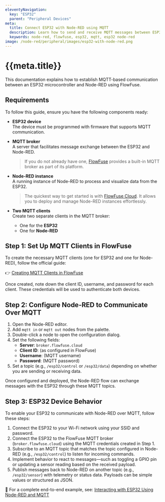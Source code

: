 ```yaml
---
eleventyNavigation:
  key: "ESP32"
  parent: "Peripheral Devices"
meta:
  title: Connect ESP32 with Node-RED using MQTT
  description: Learn how to send and receive MQTT messages between ESP32 and Node-RED using FlowFuse.
  keywords: node-red, flowfuse, esp32, mqtt, esp32 node-red
image: /node-red/peripheral/images/esp32-with-node-red.png
---
```


# {{meta.title}}

This documentation explains how to establish MQTT-based communication between an ESP32 microcontroller and Node-RED using FlowFuse.

## Requirements

To follow this guide, ensure you have the following components ready:

- **ESP32 device**  
  The device must be programmed with firmware that supports MQTT communication.

- **MQTT broker**  
  A server that facilitates message exchange between the ESP32 and Node-RED.  
  > If you do not already have one, [FlowFuse](https://flowfuse.com) provides a built-in MQTT broker as part of its platform.

- **Node-RED instance**  
  A running instance of Node-RED to process and visualize data from the ESP32.  
  > The quickest way to get started is with [FlowFuse Cloud](/). It allows you to deploy and manage Node-RED instances effortlessly.

- **Two MQTT clients**  
  Create two separate clients in the MQTT broker:
  - One for the **ESP32**
  - One for **Node-RED**

## Step 1: Set Up MQTT Clients in FlowFuse

To create the necessary MQTT clients (one for ESP32 and one for Node-RED), follow the official guide:

👉 [Creating MQTT Clients in FlowFuse](/docs/cloud/introduction/#enterprise-team-broker)

Once created, note down the client ID, username, and password for each client. These credentials will be used to authenticate both devices.

## Step 2: Configure Node-RED to Communicate Over MQTT

1. Open the Node-RED editor.
2. Add `mqtt in` or `mqtt out` nodes from the palette.
3. Double-click a node to open the configuration dialog.
4. Set the following fields:
   - **Server**: `broker.flowfuse.cloud`
   - **Client ID**: (as configured in FlowFuse)
   - **Username**: (MQTT username)
   - **Password**: (MQTT password)
5. Set a topic (e.g., `/esp32/control` or `/esp32/data`) depending on whether you are sending or receiving data.

Once configured and deployed, the Node-RED flow can exchange messages with the ESP32 through these MQTT topics.

## Step 3: ESP32 Device Behavior

To enable your ESP32 to communicate with Node-RED over MQTT, follow these steps:

1. Connect the ESP32 to your Wi-Fi network using your SSID and password.
2. Connect the ESP32 to the FlowFuse MQTT broker (`broker.flowfuse.cloud`) using the MQTT credentials created in Step 1.
3. Subscribe to an MQTT topic that matches the topic configured in Node-RED (e.g., `/esp32/control`) to listen for incoming commands.
4. Implement behavior to react to messages—such as toggling a GPIO pin or updating a sensor reading based on the received payload.
5. Publish messages back to Node-RED on another topic (e.g., `/esp32/sensor`) with telemetry or status data. Payloads can be simple values or structured as JSON.

🔗 For a complete end-to-end example, see: [Interacting with ESP32 Using Node-RED and MQTT](https://flowfuse.com/blog/2024/11/interacting-with-esp32-using-node-red-and-mqtt/)

